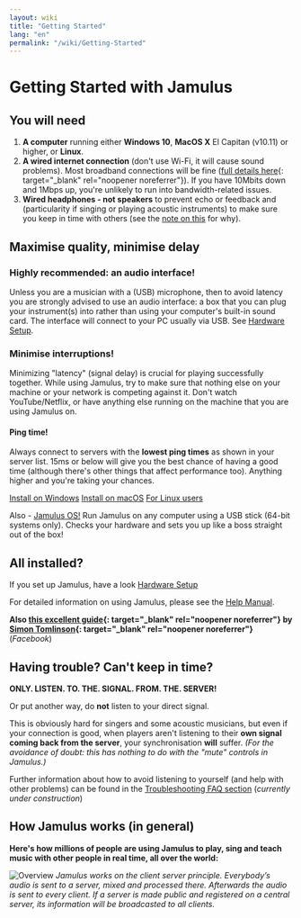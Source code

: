 ```yaml
---
layout: wiki
title: "Getting Started"
lang: "en"
permalink: "/wiki/Getting-Started"
---
```


# Getting Started with Jamulus

## You will need

1. **A computer** running either **Windows 10**, **MacOS X** El Capitan (v10.11) or higher, or **Linux**.
1. **A wired internet connection** (don't use Wi-Fi, it will cause sound problems). Most broadband connections will be fine ([full details here](Network-Requirements){: target="_blank" rel="noopener noreferrer"}). If you have 10Mbits down and 1Mbps up, you're unlikely to run into bandwidth-related issues.
1. **Wired headphones - not speakers** to prevent echo or feedback and (particularity if singing or playing acoustic instruments) to make sure you keep in time with others (see the [note on this](Getting-Started#having-trouble-cant-keep-in-time) for why).

## Maximise quality, minimise delay
### Highly recommended: an audio interface!

Unless you are a musician with a (USB) microphone, then to avoid latency you are strongly advised to use an audio interface: a box that you can plug your instrument(s) into rather than using your computer's built-in sound card. The interface will connect to your PC usually via USB. See [Hardware Setup](Hardware-Setup).

### Minimise interruptions!

Minimizing "latency" (signal delay) is crucial for playing successfully together. While using Jamulus, try to make sure that nothing else on your machine or your network is competing against it. Don't watch YouTube/Netflix, or have anything else running on the machine that you are using Jamulus on.

#### Ping time!

Always connect to servers with the **lowest ping times** as shown in your server list. 15ms or below will give you the best chance of having a good time (although there's other things that affect performance too). Anything higher and you're taking your chances.

<div class="fx-row fx-row-start-xs button-container">
  <a href="Installation-for-Windows" class="button fx-col-100-xs">Install on Windows</a>
  <a href="Installation-for-Macintosh" class="button fx-col-100-xs">Install on macOS</a>
  <a href="Installation-for-Linux" class="button fx-col-100-xs">For Linux users</a>
</div>

Also - [Jamulus OS!](https://sourceforge.net/projects/jamulus-os/files/JamulusOS/) Run Jamulus on any computer using a USB stick (64-bit systems only). Checks your hardware and sets you up like a boss straight out of the box!

## All installed?

If you set up Jamulus, have a look [Hardware Setup](Hardware-Setup)

For detailed information on using Jamulus, please see the [Help Manual](https://github.com/corrados/jamulus/blob/master/src/res/homepage/manual.md).

**Also [this excellent guide](https://www.facebook.com/notes/jamulus-online-musicianssingers-jamming/idiots-guide-to-jamulus-app/510044532903831/){: target="_blank" rel="noopener noreferrer"} by [Simon Tomlinson](https://www.facebook.com/simon.james.tomlinson?eid=ARBQoY3KcZAtS3pGdLJuqvQTeRSOo4gHdQZT7nNzOt1oPMGgZ4_3GERe-rOyH5PxsSHVYYXjWwcqd71a){: target="_blank" rel="noopener noreferrer"}** (_Facebook_)

## Having trouble? Can't keep in time?

**ONLY. LISTEN. TO. THE. SIGNAL. FROM. THE. SERVER!**

Or put another way, do **not** listen to your direct signal.

This is obviously hard for singers and some acoustic musicians, but even if your connection is good, when players aren't listening to their **own signal coming back from the server**, your synchronisation **will** suffer. _(For the avoidance of doubt: this has nothing to do with the "mute" controls in Jamulus.)_

Further information about how to avoid listening to yourself (and help with other problems) can be found in the [Troubleshooting FAQ section](Client-Troubleshooting) (_currently under construction_)

## How Jamulus works (in general)

**Here's how millions of people are using Jamulus to play, sing and teach music with other people in real time, all over the world:**

![Overview](https://user-images.githubusercontent.com/4561747/79309764-bd387280-7ef2-11ea-9d81-1e81302525e6.png)
_Jamulus works on the client server principle. Everybody’s audio is sent to a server, mixed and processed there. Afterwards the audio is sent to every client. If a server is made public and registered on a central server, its information will be broadcasted to all clients._
